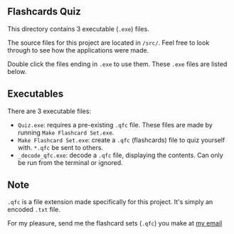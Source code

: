 Flashcards Quiz
-------------------------------------------------------------

This directory contains 3 executable (`.exe`) files.

The source files for this project are located in `/src/`.
Feel free to look through to see how the applications were made.

Double click the files ending in `.exe` to use them. These `.exe` files are listed below.

Executables
-------------------------------------------------------------

There are 3 executable files:
- `Quiz.exe`: requires a pre-existing `.qfc` file. These files are made by running `Make Flashcard Set.exe`.
- `Make Flashcard Set.exe`: create a `.qfc` (flashcards) file to quiz yourself with. `*.qfc` be sent to others.
- `_decode_qfc.exe`: decode a `.qfc` file, displaying the contents. Can only be run from the terminal or ignored.

Note
-------------------------------------------------------------

`.qfc` is a file extension made specifically for this project. It's simply an encoded `.txt` file.

For my pleasure, send me the flashcard sets (`.qfc`) you make at [my email](mihai@mzecheru.com)
